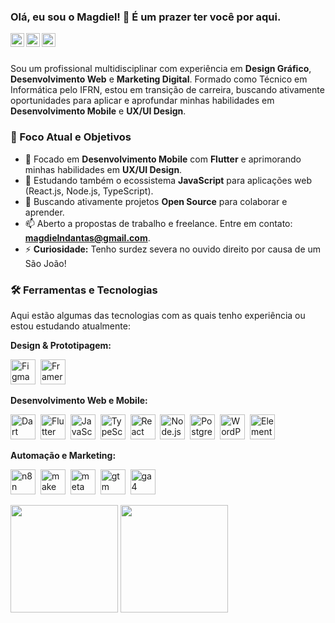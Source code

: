 ### Olá, eu sou o Magdiel! 👋 É um prazer ter você por aqui.

<a href="mailto:magdielndantas@gmail.com"><img align="left" alt="Gmail" width="22px" src="https://cdn.jsdelivr.net/npm/simple-icons@15.16.0/icons/gmail.svg" /></a>
<a href="https://www.linkedin.com/in/magdielndantas/"><img align="left" alt="Linkedin" width="22px" src="https://cdn.jsdelivr.net/npm/simple-icons@3.0.0/icons/linkedin.svg" /></a>
<a href="https://www.instagram.com/magdielndantas/"><img align="left" alt="Instagram" width="22px" src="https://cdn.jsdelivr.net/npm/simple-icons@15.16.0/icons/instagram.svg" /></a>

<br />
<br />

Sou um profissional multidisciplinar com experiência em **Design Gráfico**, **Desenvolvimento Web** e **Marketing Digital**. Formado como Técnico em Informática pelo IFRN, estou em transição de carreira, buscando ativamente oportunidades para aplicar e aprofundar minhas habilidades em **Desenvolvimento Mobile** e **UX/UI Design**.

### 🎯 Foco Atual e Objetivos

* 🌱 Focado em **Desenvolvimento Mobile** com **Flutter** e aprimorando minhas habilidades em **UX/UI Design**.
* 🚀 Estudando também o ecossistema **JavaScript** para aplicações web (React.js, Node.js, TypeScript).
* 👯 Buscando ativamente projetos **Open Source** para colaborar e aprender.
* 📫 Aberto a propostas de trabalho e freelance. Entre em contato: **magdielndantas@gmail.com**.
* ⚡ **Curiosidade:** Tenho surdez severa no ouvido direito por causa de um São João!
 

### 🛠️ Ferramentas e Tecnologias

Aqui estão algumas das tecnologias com as quais tenho experiência ou estou estudando atualmente:

**Design & Prototipagem:**
<p>
  <img src="https://cdn.jsdelivr.net/npm/simple-icons@15.16.0/icons/figma.svg" alt="Figma" width="40" height="40"/>&nbsp;
  <img src="https://cdn.jsdelivr.net/npm/simple-icons@15.16.0/icons/framer.svg" alt="Framer" width="40" height="40"/>&nbsp;
</p>

**Desenvolvimento Web e Mobile:**
<p>
  <img src="https://cdn.jsdelivr.net/npm/simple-icons@15.16.0/icons/dart.svg" alt="Dart" width="40" height="40"/>&nbsp;
  <img src="https://cdn.jsdelivr.net/npm/simple-icons@15.16.0/icons/flutter.svg" alt="Flutter" width="40" height="40" />&nbsp;
  <img src="https://cdn.jsdelivr.net/npm/simple-icons@15.16.0/icons/javascript.svg" alt="JavaScript" width="40" height="40"/>&nbsp;
  <img src="https://cdn.jsdelivr.net/npm/simple-icons@15.16.0/icons/typescript.svg" alt="TypeScript" width="40" height="40" />&nbsp;
  <img src="https://cdn.jsdelivr.net/npm/simple-icons@15.16.0/icons/react.svg" alt="React" width="40" height="40"/>&nbsp;
  <img src="https://cdn.jsdelivr.net/npm/simple-icons@15.16.0/icons/nodedotjs.svg" alt="Node.js" width="40" height="40"/>&nbsp;
  <img src="https://cdn.jsdelivr.net/npm/simple-icons@15.16.0/icons/postgresql.svg" alt="PostgreSQL" width="40" height="40" />&nbsp;
  <img src="https://cdn.jsdelivr.net/npm/simple-icons@15.16.0/icons/wordpress.svg" alt="WordPress" width="40" height="40"/>&nbsp;
  <img src="https://cdn.jsdelivr.net/npm/simple-icons@15.16.0/icons/elementor.svg" alt="Elementor" width="40" height="40"/>&nbsp;
</p>

**Automação e Marketing:**
<p>
  <img src="https://cdn.jsdelivr.net/npm/simple-icons@15.16.0/icons/n8n.svg" alt="n8n" width="40" height="40"/>&nbsp;
  <img src="https://cdn.jsdelivr.net/npm/simple-icons@15.16.0/icons/make.svg" alt="make" width="40" height="40"/>&nbsp;
  <img src="https://cdn.jsdelivr.net/npm/simple-icons@15.16.0/icons/meta.svg" alt="meta" width="40" height="40"/>&nbsp;
  <img src="https://cdn.jsdelivr.net/npm/simple-icons@15.16.0/icons/googletagmanager.svg" alt="gtm" width="40" height="40"/>&nbsp;
  <img src="https://cdn.jsdelivr.net/npm/simple-icons@15.16.0/icons/googleanalytics.svg" alt="ga4" width="40" height="40"/>&nbsp;
</p>

<p>
  <img height="172" src="https://github-readme-stats.vercel.app/api/top-langs/?username=magdielndantas&theme=graywhite&layout=compact&hide_border=true">
  <img height="172" src="https://github-readme-stats.vercel.app/api?username=magdielndantas&show_icons=true&theme=graywhite&hide_border=true">
</p>
